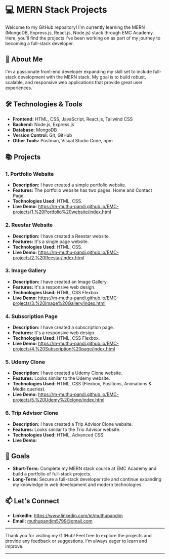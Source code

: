 # 💻 MERN Stack Projects

Welcome to my GitHub repository! I'm currently learning the MERN (MongoDB, Express.js, React.js, Node.js) stack through EMC Academy. Here, you'll find the projects I've been working on as part of my journey to becoming a full-stack developer.

## 🚀 About Me

I'm a passionate front-end developer expanding my skill set to include full-stack development with the MERN stack. My goal is to build robust, scalable, and responsive web applications that provide great user experiences.

## 🛠️ Technologies & Tools

- **Frontend:** HTML, CSS, JavaScript, React.js, Tailwind CSS
- **Backend:** Node.js, Express.js
- **Database:** MongoDB
- **Version Control:** Git, GitHub
- **Other Tools:** Postman, Visual Studio Code, npm

## 📚 Projects

### 1. Portfolio Website
- **Description:** I have created a simple portfolio website.
- **Features:** The portfolio website has two pages. Home and Contact Page.
- **Technologies Used:** HTML, CSS.
- **Live Demo:** https://m-muthu-pandi.github.io/EMC-projects/1.%20Portfolio%20website/index.html

### 2. Reestar Website
- **Description:** I have created a Reestar website.
- **Features:** It's a single page website.
- **Technologies Used:** HTML, CSS.
- **Live Demo:** https://m-muthu-pandi.github.io/EMC-projects/2.%20Reestar/index.html

### 3. Image Gallery
- **Description:** I have created an Image Gallery.
- **Features:** It's a responsive web design.
- **Technologies Used:** HTML, CSS Flexbox.
- **Live Demo:** https://m-muthu-pandi.github.io/EMC-projects/3.%20Image%20Gallery/index.html

### 4. Subscription Page
- **Description:** I have created a subscription page.
- **Features:** It's a responsive web design.
- **Technologies Used:** HTML, CSS Flexbox.
- **Live Demo:** https://m-muthu-pandi.github.io/EMC-projects/4.%20Subscription%20page/index.html

### 5. Udemy Clone
- **Description:** I have created a Udemy Clone website.
- **Features:** Looks similar to the Udemy website.
- **Technologies Used:** HTML, CSS (Flexbox, Positions, Animations & Media queries).
- **Live Demo:** https://m-muthu-pandi.github.io/EMC-projects/5.%20Udemy%20clone/index.html

### 6. Trip Advisor Clone
- **Description:** I have created a Trip Advisor Clone website.
- **Features:** Looks similar to the Trio Advisor website.
- **Technologies Used:** HTML, Advanced CSS.
- **Live Demo:** 

## 🎯 Goals

- **Short-Term:** Complete my MERN stack course at EMC Academy and build a portfolio of full-stack projects.
- **Long-Term:** Secure a full-stack developer role and continue expanding my knowledge in web development and modern technologies.

## 📫 Let's Connect

- **LinkedIn:** https://www.linkedin.com/in/muthupandim
- **Email:** muthupandim5799@gmail.com

---

Thank you for visiting my GitHub! Feel free to explore the projects and provide any feedback or suggestions. I'm always eager to learn and improve.

---
